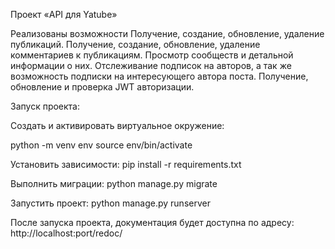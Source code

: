 Проект «API для Yatube»

Реализованы возможности
Получение, создание, обновление, удаление публикаций.
Получение, создание, обновление, удаление комментариев к публикациям.
Просмотр сообществ и детальной информации о них.
Отслеживание подписок на авторов, а так же возможность подписки на интересующего автора поста.
Получение, обновление и проверка JWT авторизации.

Запуск проекта:

Создать и активировать виртуальное окружение:

python -m venv env
source env/bin/activate

Установить зависимости: pip install -r requirements.txt

Выполнить миграции: python manage.py migrate

Запустить проект: python manage.py runserver

После запуска проекта, документация будет доступна по адресу:
http://localhost:port/redoc/
